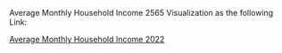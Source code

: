 Average Monthly Household Income 2565 Visualization as the following Link: 

[Average Monthly Household Income 2022](https://lookerstudio.google.com/reporting/77db5cc9-77ea-4b41-8591-fdca1a95f0a7)


